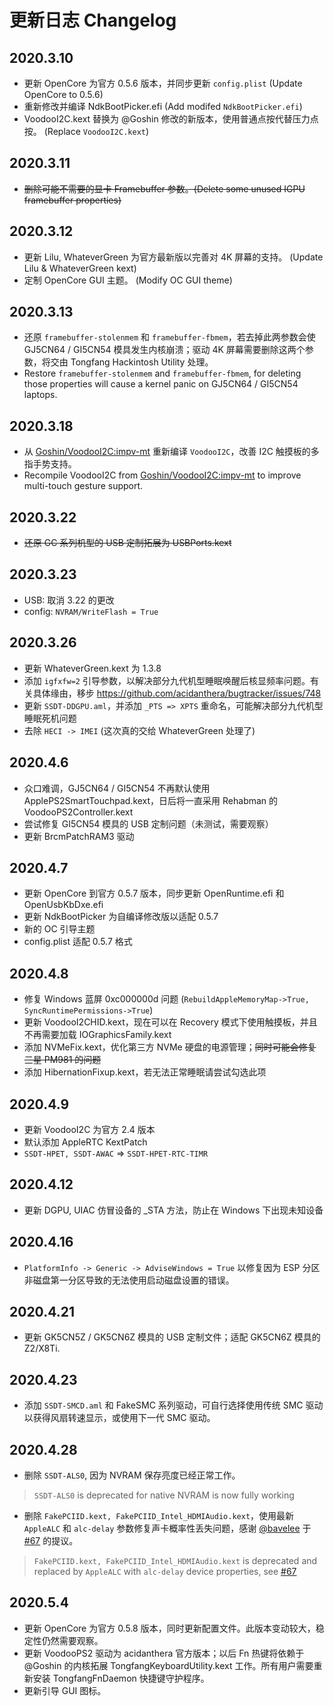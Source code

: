 # 更新日志 Changelog

## 2020.3.10

- 更新 OpenCore 为官方 0.5.6 版本，并同步更新 `config.plist` (Update OpenCore to 0.5.6)
- 重新修改并编译 NdkBootPicker.efi (Add modifed `NdkBootPicker.efi`)
- VoodooI2C.kext 替换为 @Goshin 修改的新版本，使用普通点按代替压力点按。 (Replace `VoodooI2C.kext`)

## 2020.3.11

- <s>删除可能不需要的显卡 Framebuffer 参数。(Delete some unused IGPU framebuffer properties)</s>

## 2020.3.12

- 更新 Lilu, WhateverGreen 为官方最新版以完善对 4K 屏幕的支持。 (Update Lilu & WhateverGreen kext)
- 定制 OpenCore GUI 主题。 (Modify OC GUI theme)

## 2020.3.13

- 还原 `framebuffer-stolenmem` 和 `framebuffer-fbmem`，若去掉此两参数会使 GJ5CN64 / GI5CN54 模具发生内核崩溃；驱动 4K 屏幕需要删除这两个参数，将交由 Tongfang Hackintosh Utility 处理。
- Restore `framebuffer-stolenmem` and `framebuffer-fbmem`, for deleting those properties will cause a kernel panic on GJ5CN64 / GI5CN54 laptops.

## 2020.3.18

- 从 [Goshin/VoodooI2C:impv-mt](https://github.com/Goshin/VoodooI2C/tree/impv-mt) 重新编译 `VoodooI2C`，改善 I2C 触摸板的多指手势支持。
- Recompile VoodooI2C from [Goshin/VoodooI2C:impv-mt](https://github.com/Goshin/VoodooI2C/tree/impv-mt) to improve multi-touch gesture support.

## 2020.3.22

- <s>还原 GC 系列机型的 USB 定制拓展为 USBPorts.kext</s>

## 2020.3.23

- USB: 取消 3.22 的更改
- config: `NVRAM/WriteFlash = True`

## 2020.3.26

- 更新 WhateverGreen.kext 为 1.3.8
- 添加 `igfxfw=2` 引导参数，以解决部分九代机型睡眠唤醒后核显频率问题。有关具体缘由，移步 https://github.com/acidanthera/bugtracker/issues/748
- 更新 `SSDT-DDGPU.aml`，并添加 `_PTS => XPTS` 重命名，可能解决部分九代机型睡眠死机问题
- 去除 `HECI -> IMEI` (这次真的交给 WhateverGreen 处理了)

## 2020.4.6

- 众口难调，GJ5CN64 / GI5CN54 不再默认使用 ApplePS2SmartTouchpad.kext，日后将一直采用 Rehabman 的 VoodooPS2Controller.kext
- 尝试修复 GI5CN54 模具的 USB 定制问题（未测试，需要观察）
- 更新 BrcmPatchRAM3 驱动

## 2020.4.7

- 更新 OpenCore 到官方 0.5.7 版本，同步更新 OpenRuntime.efi 和 OpenUsbKbDxe.efi
- 更新 NdkBootPicker 为自编译修改版以适配 0.5.7
- 新的 OC 引导主题
- config.plist 适配 0.5.7 格式

## 2020.4.8

- 修复 Windows 蓝屏 0xc000000d 问题 (`RebuildAppleMemoryMap->True, SyncRuntimePermissions->True`)
- 更新 VoodooI2CHID.kext，现在可以在 Recovery 模式下使用触摸板，并且不再需要加载 IOGraphicsFamily.kext
- 添加 NVMeFix.kext，优化第三方 NVMe 硬盘的电源管理；<s>同时可能会修复三星 PM981 的问题</s>
- 添加 HibernationFixup.kext，若无法正常睡眠请尝试勾选此项

## 2020.4.9

- 更新 VoodooI2C 为官方 2.4 版本
- 默认添加 AppleRTC KextPatch
- `SSDT-HPET, SSDT-AWAC` => `SSDT-HPET-RTC-TIMR`

## 2020.4.12

- 更新 DGPU, UIAC 仿冒设备的 _STA 方法，防止在 Windows 下出现未知设备

## 2020.4.16

- `PlatformInfo -> Generic -> AdviseWindows = True` 以修复因为 ESP 分区非磁盘第一分区导致的无法使用启动磁盘设置的错误。

## 2020.4.21

- 更新 GK5CN5Z / GK5CN6Z 模具的 USB 定制文件；适配 GK5CN6Z 模具的 Z2/X8Ti.

## 2020.4.23

- 添加 `SSDT-SMCD.aml` 和 FakeSMC 系列驱动，可自行选择使用传统 SMC 驱动以获得风扇转速显示，或使用下一代 SMC 驱动。

## 2020.4.28

- 删除 `SSDT-ALS0`, 因为 NVRAM 保存亮度已经正常工作。
>  `SSDT-ALS0` is deprecated for native NVRAM is now fully working
- 删除 `FakePCIID.kext, FakePCIID_Intel_HDMIAudio.kext`，使用最新 `AppleALC` 和 `alc-delay` 参数修复声卡概率性丢失问题，感谢 [@bavelee](https://github.com/bavelee) 于 [#67](https://github.com/kirainmoe/hasee-tongfang-macos/issues/67) 的提议。
>  `FakePCIID.kext, FakePCIID_Intel_HDMIAudio.kext` is deprecated and replaced by `AppleALC` with `alc-delay` device properties, see [#67](https://github.com/kirainmoe/hasee-tongfang-macos/issues/67)

## 2020.5.4

- 更新 OpenCore 为官方 0.5.8 版本，同时更新配置文件。此版本变动较大，稳定性仍然需要观察。
- 更新 VoodooPS2 驱动为 acidanthera 官方版本；以后 Fn 热键将依赖于 @Goshin 的内核拓展 TongfangKeyboardUtility.kext 工作。所有用户需要重新安装 TongfangFnDaemon 快捷键守护程序。
- 更新引导 GUI 图标。